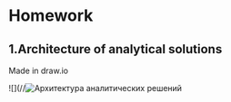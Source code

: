 # Homework

## 1.Architecture of analytical solutions

Made in draw.io

![](//![Архитектура аналитических решений](https://user-images.githubusercontent.com/101666279/159125707-9c2696b3-212b-4fb8-9e76-a7ed6f5b28fb.png)
